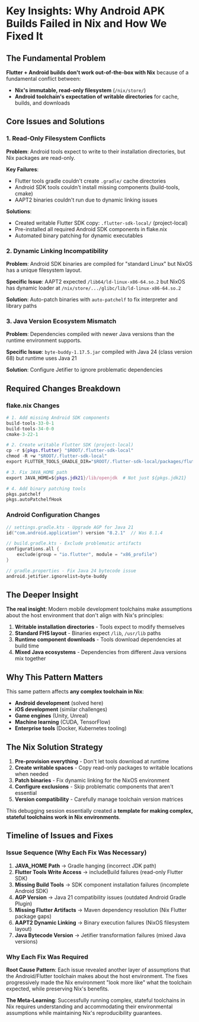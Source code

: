 # Key Insights: Why Android APK Builds Failed in Nix and How We Fixed It

## The Fundamental Problem

**Flutter + Android builds don't work out-of-the-box with Nix** because of a fundamental conflict between:
- **Nix's immutable, read-only filesystem** (`/nix/store/`)  
- **Android toolchain's expectation of writable directories** for cache, builds, and downloads

## Core Issues and Solutions

### 1. **Read-Only Filesystem Conflicts**

**Problem**: Android tools expect to write to their installation directories, but Nix packages are read-only.

**Key Failures**:
- Flutter tools gradle couldn't create `.gradle/` cache directories
- Android SDK tools couldn't install missing components (build-tools, cmake)
- AAPT2 binaries couldn't run due to dynamic linking issues

**Solutions**:
- Created writable Flutter SDK copy: `.flutter-sdk-local/` (project-local)
- Pre-installed all required Android SDK components in flake.nix
- Automated binary patching for dynamic executables

### 2. **Dynamic Linking Incompatibility**

**Problem**: Android SDK binaries are compiled for "standard Linux" but NixOS has a unique filesystem layout.

**Specific Issue**: AAPT2 expected `/lib64/ld-linux-x86-64.so.2` but NixOS has dynamic loader at `/nix/store/.../glibc/lib/ld-linux-x86-64.so.2`

**Solution**: Auto-patch binaries with `auto-patchelf` to fix interpreter and library paths

### 3. **Java Version Ecosystem Mismatch**

**Problem**: Dependencies compiled with newer Java versions than the runtime environment supports.

**Specific Issue**: `byte-buddy-1.17.5.jar` compiled with Java 24 (class version 68) but runtime uses Java 21

**Solution**: Configure Jetifier to ignore problematic dependencies

## Required Changes Breakdown

### **flake.nix Changes**
```nix
# 1. Add missing Android SDK components
build-tools-33-0-1
build-tools-34-0-0  
cmake-3-22-1

# 2. Create writable Flutter SDK (project-local)
cp -r ${pkgs.flutter} "$ROOT/.flutter-sdk-local"
chmod -R +w "$ROOT/.flutter-sdk-local" 
export FLUTTER_TOOLS_GRADLE_DIR="$ROOT/.flutter-sdk-local/packages/flutter_tools/gradle"

# 3. Fix JAVA_HOME path
export JAVA_HOME=${pkgs.jdk21}/lib/openjdk  # Not just ${pkgs.jdk21}

# 4. Add binary patching tools
pkgs.patchelf
pkgs.autoPatchelfHook
```

### **Android Configuration Changes**
```kotlin
// settings.gradle.kts - Upgrade AGP for Java 21
id("com.android.application") version "8.2.1"  // Was 8.1.4

// build.gradle.kts - Exclude problematic artifacts  
configurations.all {
    exclude(group = "io.flutter", module = "x86_profile")
}

// gradle.properties - Fix Java 24 bytecode issue
android.jetifier.ignorelist=byte-buddy
```

## The Deeper Insight

**The real insight**: Modern mobile development toolchains make assumptions about the host environment that don't align with Nix's principles:

1. **Writable installation directories** - Tools expect to modify themselves
2. **Standard FHS layout** - Binaries expect `/lib`, `/usr/lib` paths  
3. **Runtime component downloads** - Tools download dependencies at build time
4. **Mixed Java ecosystems** - Dependencies from different Java versions mix together

## Why This Pattern Matters

This same pattern affects **any complex toolchain in Nix**:
- **Android development** (solved here)
- **iOS development** (similar challenges)
- **Game engines** (Unity, Unreal)
- **Machine learning** (CUDA, TensorFlow)
- **Enterprise tools** (Docker, Kubernetes tooling)

## The Nix Solution Strategy

1. **Pre-provision everything** - Don't let tools download at runtime
2. **Create writable spaces** - Copy read-only packages to writable locations when needed
3. **Patch binaries** - Fix dynamic linking for the NixOS environment  
4. **Configure exclusions** - Skip problematic components that aren't essential
5. **Version compatibility** - Carefully manage toolchain version matrices

This debugging session essentially created a **template for making complex, stateful toolchains work in Nix environments**.

## Timeline of Issues and Fixes

### Issue Sequence (Why Each Fix Was Necessary)

1. **JAVA_HOME Path** → Gradle hanging (incorrect JDK path)
2. **Flutter Tools Write Access** → includeBuild failures (read-only Flutter SDK)  
3. **Missing Build Tools** → SDK component installation failures (incomplete Android SDK)
4. **AGP Version** → Java 21 compatibility issues (outdated Android Gradle Plugin)
5. **Missing Flutter Artifacts** → Maven dependency resolution (Nix Flutter package gaps)
6. **AAPT2 Dynamic Linking** → Binary execution failures (NixOS filesystem layout)
7. **Java Bytecode Version** → Jetifier transformation failures (mixed Java versions)

### Why Each Fix Was Required

**Root Cause Pattern**: Each issue revealed another layer of assumptions that the Android/Flutter toolchain makes about the host environment. The fixes progressively made the Nix environment "look more like" what the toolchain expected, while preserving Nix's benefits.

**The Meta-Learning**: Successfully running complex, stateful toolchains in Nix requires understanding and accommodating their environmental assumptions while maintaining Nix's reproducibility guarantees.